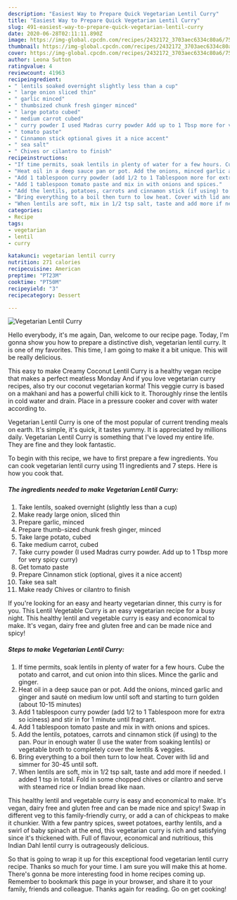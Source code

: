 ```yaml
---
description: "Easiest Way to Prepare Quick Vegetarian Lentil Curry"
title: "Easiest Way to Prepare Quick Vegetarian Lentil Curry"
slug: 491-easiest-way-to-prepare-quick-vegetarian-lentil-curry
date: 2020-06-28T02:11:11.890Z
image: https://img-global.cpcdn.com/recipes/2432172_3703aec6334c80a6/751x532cq70/vegetarian-lentil-curry-recipe-main-photo.jpg
thumbnail: https://img-global.cpcdn.com/recipes/2432172_3703aec6334c80a6/751x532cq70/vegetarian-lentil-curry-recipe-main-photo.jpg
cover: https://img-global.cpcdn.com/recipes/2432172_3703aec6334c80a6/751x532cq70/vegetarian-lentil-curry-recipe-main-photo.jpg
author: Leona Sutton
ratingvalue: 4
reviewcount: 41963
recipeingredient:
- " lentils soaked overnight slightly less than a cup"
- " large onion sliced thin"
- " garlic minced"
- " thumbsized chunk fresh ginger minced"
- " large potato cubed"
- " medium carrot cubed"
- " curry powder I used Madras curry powder Add up to 1 Tbsp more for very spicy curry"
- " tomato paste"
- " Cinnamon stick optional gives it a nice accent"
- " sea salt"
- " Chives or cilantro to finish"
recipeinstructions:
- "If time permits, soak lentils in plenty of water for a few hours. Cube the potato and carrot, and cut onion into thin slices. Mince the garlic and ginger."
- "Heat oil in a deep sauce pan or pot. Add the onions, minced garlic and ginger and sauté on medium low until soft and starting to turn golden (about 10-15 minutes)"
- "Add 1 tablespoon curry powder (add 1/2 to 1 Tablespoon more for extra so iciness) and stir in for 1 minute until fragrant."
- "Add 1 tablespoon tomato paste and mix in with onions and spices."
- "Add the lentils, potatoes, carrots and cinnamon stick (if using) to the pan. Pour in enough water (I use the water from soaking lentils) or vegetable broth to completely cover the lentils &amp; veggies."
- "Bring everything to a boil then turn to low heat. Cover with lid and simmer for 30-45 until soft."
- "When lentils are soft, mix in 1/2 tsp salt, taste and add more if needed. I added 1 tsp in total. Fold in some chopped chives or cilantro and serve with steamed rice or Indian bread like naan."
categories:
- Recipe
tags:
- vegetarian
- lentil
- curry

katakunci: vegetarian lentil curry 
nutrition: 271 calories
recipecuisine: American
preptime: "PT23M"
cooktime: "PT50M"
recipeyield: "3"
recipecategory: Dessert

---
```



![Vegetarian Lentil Curry](https://img-global.cpcdn.com/recipes/2432172_3703aec6334c80a6/751x532cq70/vegetarian-lentil-curry-recipe-main-photo.jpg)

Hello everybody, it's me again, Dan, welcome to our recipe page. Today, I'm gonna show you how to prepare a distinctive dish, vegetarian lentil curry. It is one of my favorites. This time, I am going to make it a bit unique. This will be really delicious.

This easy to make Creamy Coconut Lentil Curry is a healthy vegan recipe that makes a perfect meatless Monday And if you love vegetarian curry recipes, also try our coconut vegetarian korma! This veggie curry is based on a makhani and has a powerful chilli kick to it. Thoroughly rinse the lentils in cold water and drain. Place in a pressure cooker and cover with water according to.

Vegetarian Lentil Curry is one of the most popular of current trending meals on earth. It's simple, it's quick, it tastes yummy. It is appreciated by millions daily. Vegetarian Lentil Curry is something that I've loved my entire life. They are fine and they look fantastic.


To begin with this recipe, we have to first prepare a few ingredients. You can cook vegetarian lentil curry using 11 ingredients and 7 steps. Here is how you cook that.

<!--inarticleads1-->

##### The ingredients needed to make Vegetarian Lentil Curry:

1. Take  lentils, soaked overnight (slightly less than a cup)
1. Make ready  large onion, sliced thin
1. Prepare  garlic, minced
1. Prepare  thumb-sized chunk fresh ginger, minced
1. Take  large potato, cubed
1. Take  medium carrot, cubed
1. Take  curry powder (I used Madras curry powder. Add up to 1 Tbsp more for very spicy curry)
1. Get  tomato paste
1. Prepare  Cinnamon stick (optional, gives it a nice accent)
1. Take  sea salt
1. Make ready  Chives or cilantro to finish


If you&#39;re looking for an easy and hearty vegetarian dinner, this curry is for you. This Lentil Vegetable Curry is an easy vegetarian recipe for a busy night. This healthy lentil and vegetable curry is easy and economical to make. It&#39;s vegan, dairy free and gluten free and can be made nice and spicy! 

<!--inarticleads2-->

##### Steps to make Vegetarian Lentil Curry:

1. If time permits, soak lentils in plenty of water for a few hours. Cube the potato and carrot, and cut onion into thin slices. Mince the garlic and ginger.
1. Heat oil in a deep sauce pan or pot. Add the onions, minced garlic and ginger and sauté on medium low until soft and starting to turn golden (about 10-15 minutes)
1. Add 1 tablespoon curry powder (add 1/2 to 1 Tablespoon more for extra so iciness) and stir in for 1 minute until fragrant.
1. Add 1 tablespoon tomato paste and mix in with onions and spices.
1. Add the lentils, potatoes, carrots and cinnamon stick (if using) to the pan. Pour in enough water (I use the water from soaking lentils) or vegetable broth to completely cover the lentils &amp; veggies.
1. Bring everything to a boil then turn to low heat. Cover with lid and simmer for 30-45 until soft.
1. When lentils are soft, mix in 1/2 tsp salt, taste and add more if needed. I added 1 tsp in total. Fold in some chopped chives or cilantro and serve with steamed rice or Indian bread like naan.


This healthy lentil and vegetable curry is easy and economical to make. It&#39;s vegan, dairy free and gluten free and can be made nice and spicy! Swap in different veg to this family-friendly curry, or add a can of chickpeas to make it chunkier. With a few pantry spices, sweet potatoes, earthy lentils, and a swirl of baby spinach at the end, this vegetarian curry is rich and satisfying since it&#39;s thickened with. Full of flavour, economical and nutritious, this Indian Dahl lentil curry is outrageously delicious. 

So that is going to wrap it up for this exceptional food vegetarian lentil curry recipe. Thanks so much for your time. I am sure you will make this at home. There's gonna be more interesting food in home recipes coming up. Remember to bookmark this page in your browser, and share it to your family, friends and colleague. Thanks again for reading. Go on get cooking!
